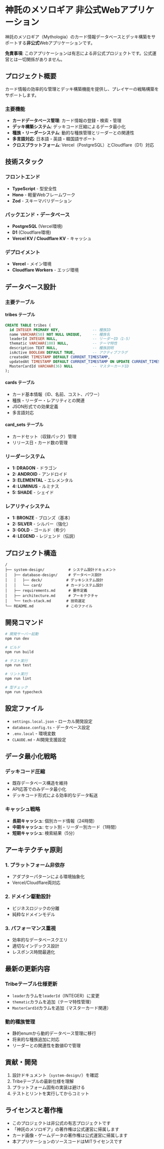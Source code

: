 # 神託のメソロギア 非公式Webアプリケーション

神託のメソロギア（Mythologia）のカード情報データベースとデッキ構築をサポートする**非公式**Webアプリケーションです。

**免責事項**: このアプリケーションは有志による非公式プロジェクトです。公式運営とは一切関係がありません。

## プロジェクト概要

カード情報の効率的な管理とデッキ構築機能を提供し、プレイヤーの戦略構築をサポートします。

### 主要機能

- **カードデータベース管理**: カード情報の登録・検索・管理
- **デッキ構築システム**: デッキコード圧縮によるデータ最小化
- **種族・リーダーシステム**: 動的な種族管理とリーダーとの関連性
- **多言語対応**: 日本語・英語・韓国語サポート
- **クロスプラットフォーム**: Vercel（PostgreSQL）とCloudflare（D1）対応

## 技術スタック

### フロントエンド
- **TypeScript** - 型安全性
- **Hono** - 軽量Webフレームワーク
- **Zod** - スキーマバリデーション

### バックエンド・データベース
- **PostgreSQL** (Vercel環境)
- **D1** (Cloudflare環境)
- **Vercel KV / Cloudflare KV** - キャッシュ

### デプロイメント
- **Vercel** - メイン環境
- **Cloudflare Workers** - エッジ環境

## データベース設計

### 主要テーブル

#### tribes テーブル
```sql
CREATE TABLE tribes (
  id INTEGER PRIMARY KEY,               -- 種族ID
  name VARCHAR(50) NOT NULL UNIQUE,     -- 種族名
  leaderId INTEGER NULL,                -- リーダーID（1-5）
  thematic VARCHAR(100) NULL,           -- テーマ特性
  description TEXT NULL,                -- 種族説明
  isActive BOOLEAN DEFAULT TRUE,        -- アクティブフラグ
  createdAt TIMESTAMP DEFAULT CURRENT_TIMESTAMP,
  updatedAt TIMESTAMP DEFAULT CURRENT_TIMESTAMP ON UPDATE CURRENT_TIMESTAMP,
  MasterCardId VARCHAR(36) NULL         -- マスターカードID
);
```

#### cards テーブル
- カード基本情報（ID、名前、コスト、パワー）
- 種族・リーダー・レアリティとの関連
- JSON形式での効果定義
- 多言語対応

#### card_sets テーブル
- カードセット（収録パック）管理
- リリース日・カード数の管理

### リーダーシステム
- **1: DRAGON** - ドラゴン
- **2: ANDROID** - アンドロイド  
- **3: ELEMENTAL** - エレメンタル
- **4: LUMINUS** - ルミナス
- **5: SHADE** - シェイド

### レアリティシステム
- **1: BRONZE** - ブロンズ（基本）
- **2: SILVER** - シルバー（強化）
- **3: GOLD** - ゴールド（希少）
- **4: LEGEND** - レジェンド（伝説）

## プロジェクト構造

```
/
├── system-design/           # システム設計ドキュメント
│   ├── database-design/     # データベース設計
│   │   ├── deck/           # デッキシステム設計
│   │   └── card/           # カードシステム設計
│   ├── requirements.md      # 要件定義
│   ├── architecture.md      # アーキテクチャ
│   └── tech-stack.md       # 技術選定
└── README.md               # このファイル
```

## 開発コマンド

```bash
# 開発サーバー起動
npm run dev

# ビルド
npm run build

# テスト実行  
npm run test

# リント実行
npm run lint

# 型チェック
npm run typecheck
```

## 設定ファイル

- `settings.local.json` - ローカル開発設定
- `database.config.ts` - データベース設定
- `.env.local` - 環境変数
- `CLAUDE.md` - AI開発支援設定

## データ最小化戦略

### デッキコード圧縮
- 既存データベース構造を維持
- API応答でのみデータ最小化
- デッキコード形式による効率的なデータ転送

### キャッシュ戦略
- **長期キャッシュ**: 個別カード情報（24時間）
- **中期キャッシュ**: セット別・リーダー別カード（1時間）
- **短期キャッシュ**: 検索結果（5分）

## アーキテクチャ原則

### 1. プラットフォーム非依存
- アダプターパターンによる環境抽象化
- Vercel/Cloudflare両対応

### 2. ドメイン駆動設計
- ビジネスロジックの分離
- 純粋なドメインモデル

### 3. パフォーマンス重視
- 効率的なデータベースクエリ
- 適切なインデックス設計
- レスポンス時間最適化

## 最新の更新内容

### Tribeテーブル仕様更新
- `leader`カラムを`leaderId`（INTEGER）に変更
- `thematic`カラムを追加（テーマ特性管理）
- `MasterCardId`カラムを追加（マスターカード関連）

### 動的種族管理
- 静的enumから動的データベース管理に移行
- 将来的な種族追加に対応
- リーダーとの関連性を数値IDで管理

## 貢献・開発

1. 設計ドキュメント（`system-design/`）を確認
2. Tribeテーブルの最新仕様を理解
3. プラットフォーム固有の実装は避ける
4. テストとリントを実行してからコミット

## ライセンスと著作権

- このプロジェクトは非公式の有志プロジェクトです
- 「神託のメソロギア」の著作権は公式運営に帰属します
- カード画像・ゲームデータの著作権は公式運営に帰属します
- 本アプリケーションのソースコードはMITライセンスです